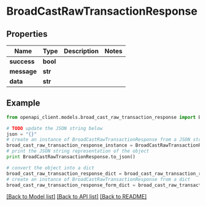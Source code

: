 # BroadCastRawTransactionResponse


## Properties
Name | Type | Description | Notes
------------ | ------------- | ------------- | -------------
**success** | **bool** |  | 
**message** | **str** |  | 
**data** | **str** |  | 

## Example

```python
from openapi_client.models.broad_cast_raw_transaction_response import BroadCastRawTransactionResponse

# TODO update the JSON string below
json = "{}"
# create an instance of BroadCastRawTransactionResponse from a JSON string
broad_cast_raw_transaction_response_instance = BroadCastRawTransactionResponse.from_json(json)
# print the JSON string representation of the object
print BroadCastRawTransactionResponse.to_json()

# convert the object into a dict
broad_cast_raw_transaction_response_dict = broad_cast_raw_transaction_response_instance.to_dict()
# create an instance of BroadCastRawTransactionResponse from a dict
broad_cast_raw_transaction_response_form_dict = broad_cast_raw_transaction_response.from_dict(broad_cast_raw_transaction_response_dict)
```
[[Back to Model list]](../README.md#documentation-for-models) [[Back to API list]](../README.md#documentation-for-api-endpoints) [[Back to README]](../README.md)


